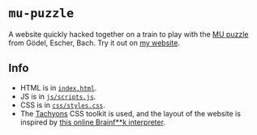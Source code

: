 # `mu-puzzle`

A website quickly hacked together on a train to play with the [MU puzzle](https://en.wikipedia.org/wiki/MU_puzzle) from Gödel, Escher, Bach. Try it out on [my website](https://projects.ollybritton.com/mu).

## Info

- HTML is in [`index.html`](index.html).
- JS is in [`js/scripts.js`](js/scripts.js).
- CSS is in [`css/styles.css`](css/styles.css).
- The [Tachyons](https://tachyons.io/) CSS toolkit is used, and the layout of the website is inspired by [this online Brainf\*\*k interpreter](https://minond.xyz/brainfuck/).

